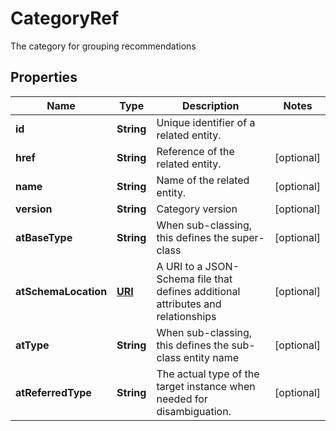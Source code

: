 

# CategoryRef

The category for grouping recommendations
## Properties

Name | Type | Description | Notes
------------ | ------------- | ------------- | -------------
**id** | **String** | Unique identifier of a related entity. | 
**href** | **String** | Reference of the related entity. |  [optional]
**name** | **String** | Name of the related entity. |  [optional]
**version** | **String** | Category version |  [optional]
**atBaseType** | **String** | When sub-classing, this defines the super-class |  [optional]
**atSchemaLocation** | [**URI**](URI.md) | A URI to a JSON-Schema file that defines additional attributes and relationships |  [optional]
**atType** | **String** | When sub-classing, this defines the sub-class entity name |  [optional]
**atReferredType** | **String** | The actual type of the target instance when needed for disambiguation. |  [optional]



